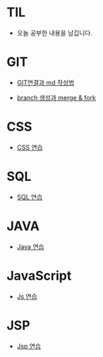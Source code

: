 # TIL
-   오늘 공부한 내용을 남깁니다.

#	GIT

- [GIT연결과 md 작성법](https://github.com/mk0131/TIL/blob/master/day01.md)

- [branch 생성과 merge & fork](https://github.com/mk0131/TIL/blob/master/day02.md)

# CSS
- [CSS 연습](https://github.com/mk0131/4_UI/tree/master/2_css)
# SQL 
- [SQL 연습](https://github.com/mk0131/CSS)
# JAVA
- [Java 연습](https://github.com/mk0131/1_java)
# JavaScript
- [Js 연습](https://github.com/mk0131/4_UI/tree/master/3_JS)
# JSP
- [Jsp 연습]()

